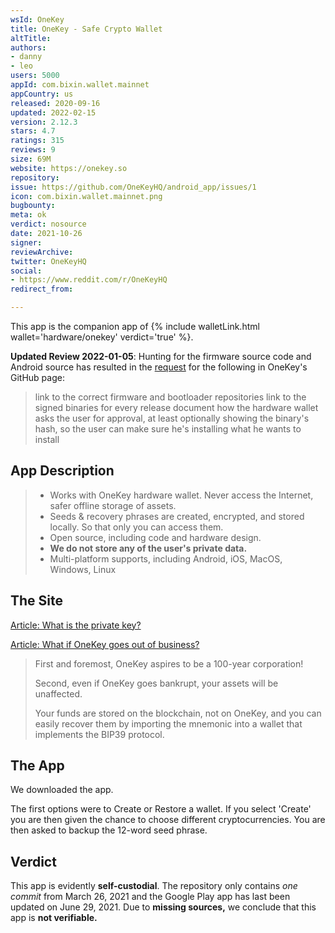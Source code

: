 ```yaml
---
wsId: OneKey
title: OneKey - Safe Crypto Wallet
altTitle: 
authors:
- danny
- leo
users: 5000
appId: com.bixin.wallet.mainnet
appCountry: us
released: 2020-09-16
updated: 2022-02-15
version: 2.12.3
stars: 4.7
ratings: 315
reviews: 9
size: 69M
website: https://onekey.so
repository: 
issue: https://github.com/OneKeyHQ/android_app/issues/1
icon: com.bixin.wallet.mainnet.png
bugbounty: 
meta: ok
verdict: nosource
date: 2021-10-26
signer: 
reviewArchive: 
twitter: OneKeyHQ
social:
- https://www.reddit.com/r/OneKeyHQ
redirect_from: 

---
```


This app is the companion app of {% include walletLink.html wallet='hardware/onekey' verdict='true' %}.

**Updated Review 2022-01-05**: Hunting for the firmware source code and Android source has resulted in the [request](https://github.com/OneKeyHQ/firmware/issues/17) for the following in OneKey's GitHub page:

> link to the correct firmware and bootloader repositories
> link to the signed binaries for every release
> document how the hardware wallet asks the user for approval, at least optionally showing the binary's hash, so the user can make sure he's installing what he wants to install

## App Description

> - Works with OneKey hardware wallet. Never access the Internet, safer offline storage of assets.
> - Seeds & recovery phrases are created, encrypted, and stored locally. So that only you can access them.
> - Open source, including code and hardware design.
> - **We do not store any of the user's private data.**
> - Multi-platform supports, including Android, iOS, MacOS, Windows, Linux

## The Site

[Article: What is the private key?](https://help.onekey.so/hc/en-us/articles/360001992896-What-is-the-private-key-)

[Article: What if OneKey goes out of business?](https://help.onekey.so/hc/en-us/articles/360002092496-What-if-OneKey-goes-out-of-business-)

> First and foremost, OneKey aspires to be a 100-year corporation!
>
> Second, even if OneKey goes bankrupt, your assets will be unaffected.
> 
> Your funds are stored on the blockchain, not on OneKey, and you can easily recover them by importing the mnemonic into a wallet that implements the BIP39 protocol.

## The App

We downloaded the app. 

The first options were to Create or Restore a wallet. If you select 'Create' you are then given the chance to choose different cryptocurrencies. You are then asked to backup the 12-word seed phrase. 

## Verdict

This app is evidently **self-custodial**. The repository only contains *one commit* from March 26, 2021 and the Google Play app has last been updated on June 29, 2021. Due to **missing sources,** we conclude that this app is **not verifiable.**

